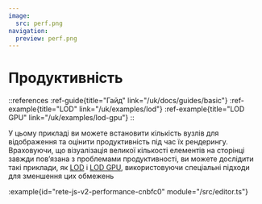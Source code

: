 ```yaml
---
image:
  src: perf.png
navigation:
  preview: perf.png
---
```


# Продуктивність

::references
:ref-guide{title="Гайд" link="/uk/docs/guides/basic"}
:ref-example{title="LOD" link="/uk/examples/lod"}
:ref-example{title="LOD GPU" link="/uk/examples/lod-gpu"}
::

У цьому прикладі ви можете встановити кількість вузлів для відображення та оцінити продуктивність під час їх рендерингу. Враховуючи, що візуалізація великої кількості елементів на сторінці завжди пов’язана з проблемами продуктивності, ви можете дослідити такі приклади, як [LOD](/examples/lod) і [LOD GPU](/examples/lod-gpu), використовуючи спеціальні підходи для зменшення цих обмежень

:example{id="rete-js-v2-performance-cnbfc0" module="/src/editor.ts"}
